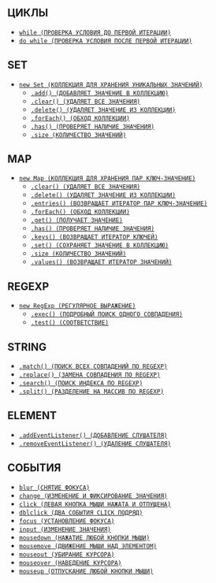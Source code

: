<style>
  * {
    user-select: none;
  }
</style>

## ЦИКЛЫ

- [`while (ПРОВЕРКА УСЛОВИЯ ДО ПЕРВОЙ ИТЕРАЦИИ)`](./JS/ЦИКЛЫ/while.md)
- [`do while (ПРОВЕРКА УСЛОВИЯ ПОСЛЕ ПЕРВОЙ ИТЕРАЦИИ)`](<./JS/ЦИКЛЫ/do while.md>)

## SET

- [`new Set (КОЛЛЕКЦИЯ ДЛЯ ХРАНЕНИЯ УНИКАЛЬНЫХ ЗНАЧЕНИЙ)`](<./JS/SET/new Set.md>)
  - [`.add() (ДОБАВЛЯЕТ ЗНАЧЕНИЕ В КОЛЛЕКЦИЮ)`](./JS/SET/add.md)
  - [`.clear() (УДАЛЯЕТ ВСЕ ЗНАЧЕНИЯ)`](./JS/SET/clear.md)
  - [`.delete() (УДАЛЯЕТ ЗНАЧЕНИЕ ИЗ КОЛЛЕКЦИИ)`](./JS/SET/delete.md)
  - [`.forEach() (ОБХОД КОЛЛЕКЦИИ)`](./JS/SET/forEach.md)
  - [`.has() (ПРОВЕРЯЕТ НАЛИЧИЕ ЗНАЧЕНИЯ)`](./JS/SET/has.md)
  - [`.size (КОЛИЧЕСТВО ЗНАЧЕНИЙ)`](./JS/SET/size.md)

## MAP

- [`new Map (КОЛЛЕКЦИЯ ДЛЯ ХРАНЕНИЯ ПАР КЛЮЧ-ЗНАЧЕНИЕ)`](<./JS/MAP/new Map.md>)
  - [`.clear() (УДАЛЯЕТ ВСЕ ЗНАЧЕНИЯ)`](./JS/MAP/clear.md)
  - [`.delete() (УДАЛЯЕТ ЗНАЧЕНИЕ ИЗ КОЛЛЕКЦИИ)`](./JS/MAP/delete.md)
  - [`.entries() (ВОЗВРАЩАЕТ ИТЕРАТОР ПАР КЛЮЧ-ЗНАЧЕНИЕ)`](./JS/MAP/entries.md)
  - [`.forEach() (ОБХОД КОЛЛЕКЦИИ)`](./JS/MAP/forEach.md)
  - [`.get() (ПОЛУЧАЕТ ЗНАЧЕНИЕ)`](./JS/MAP/get.md)
  - [`.has() (ПРОВЕРЯЕТ НАЛИЧИЕ ЗНАЧЕНИЯ)`](./JS/MAP/has.md)
  - [`.keys() (ВОЗВРАЩАЕТ ИТЕРАТОР КЛЮЧЕЙ)`](./JS/MAP/keys.md)
  - [`.set() (СОХРАНЯЕТ ЗНАЧЕНИЕ В КОЛЛЕКЦИЮ)`](./JS/MAP/set.md)
  - [`.size (КОЛИЧЕСТВО ЗНАЧЕНИЙ)`](./JS/MAP/size.md)
  - [`.values() (ВОЗВРАЩАЕТ ИТЕРАТОР ЗНАЧЕНИЙ)`](./JS/MAP/values.md)

## REGEXP

- [`new RegExp (РЕГУЛЯРНОЕ ВЫРАЖЕНИЕ)`](<./JS/REGEXP/new RegExp.md>)
  - [`.exec() (ПОДРОБНЫЙ ПОИСК ОДНОГО СОВПАДЕНИЯ)`](./JS/REGEXP/exec.md)
  - [`.test() (СООТВЕТСТВИЕ)`](./JS/REGEXP/test.md)

## STRING

- [`.match() (ПОИСК ВСЕХ СОВПАДЕНИЙ ПО REGEXP)`](./JS/STRING/match.md)
- [`.replace() (ЗАМЕНА СОВПАДЕНИЯ ПО REGEXP)`](./JS/STRING/replace.md)
- [`.search() (ПОИСК ИНДЕКСА ПО REGEXP)`](./JS/STRING/search.md)
- [`.split() (РАЗДЕЛЕНИЕ НА МАССИВ ПО REGEXP)`](./JS/STRING/split.md)

## ELEMENT

- [`.addEventListener() (ДОБАВЛЕНИЕ СЛУШАТЕЛЯ)`](./JS/ELEMENT/addEventListener.md)
- [`.removeEventListener() (УДАЛЕНИЕ СЛУШАТЕЛЯ)`](./JS/ELEMENT/removeEventListener.md)

## СОБЫТИЯ

- [`blur (СНЯТИЕ ФОКУСА)`](./JS/СОБЫТИЯ/blur.md)
- [`change (ИЗМЕНЕНИЕ И ФИКСИРОВАНИЕ ЗНАЧЕНИЯ)`](./JS/СОБЫТИЯ/change.md)
- [`click (ЛЕВАЯ КНОПКА МЫШИ НАЖАТА И ОТПУЩЕНА)`](./JS/СОБЫТИЯ/click.md)
- [`dblclick (ДВА СОБЫТИЯ CLICK ПОДРЯД)`](./JS/СОБЫТИЯ/dblclick.md)
- [`focus (УСТАНОВЛЕНИЕ ФОКУСА)`](./JS/СОБЫТИЯ/focus.md)
- [`input (ИЗМЕНЕНИЕ ЗНАЧЕНИЯ)`](./JS/СОБЫТИЯ/input.md)
- [`mousedown (НАЖАТИЕ ЛЮБОЙ КНОПКИ МЫШИ)`](./JS/СОБЫТИЯ/mousedown.md)
- [`mousemove (ДВИЖЕНИЕ МЫШИ НАД ЭЛЕМЕНТОМ)`](./JS/СОБЫТИЯ/mousemove.md)
- [`mouseout (УБИРАНИЕ КУРСОРА)`](./JS/СОБЫТИЯ/mouseout.md)
- [`mouseover (НАВЕДЕНИЕ КУРСОРА)`](./JS/СОБЫТИЯ/mouseover.md)
- [`mouseup (ОТПУСКАНИЕ ЛЮБОЙ КНОПКИ МЫШИ)`](./JS/СОБЫТИЯ/mouseup.md)
